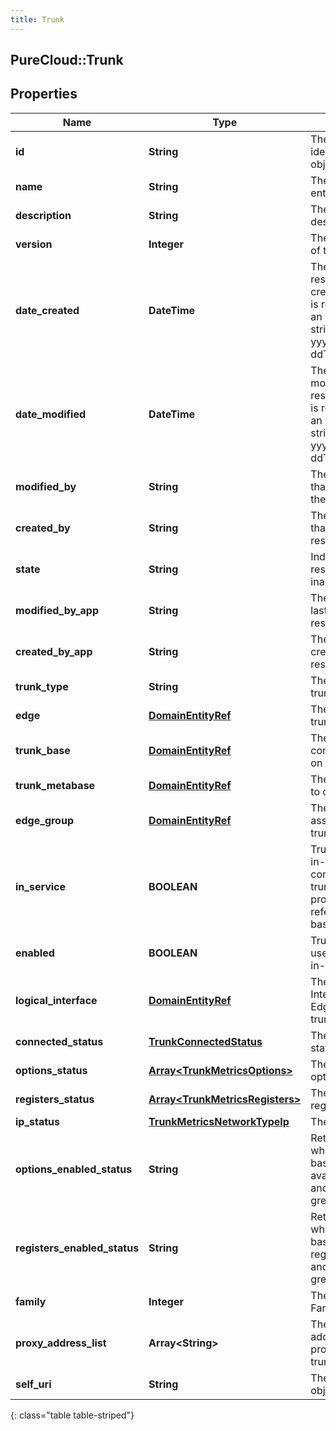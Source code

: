 ```yaml
---
title: Trunk
---
```

## PureCloud::Trunk

## Properties

|Name | Type | Description | Notes|
|------------ | ------------- | ------------- | -------------|
| **id** | **String** | The globally unique identifier for the object. | [optional] |
| **name** | **String** | The name of the entity. | |
| **description** | **String** | The resource&#39;s description. | [optional] |
| **version** | **Integer** | The current version of the resource. | [optional] |
| **date_created** | **DateTime** | The date the resource was created. Date time is represented as an ISO-8601 string. For example: yyyy-MM-ddTHH:mm:ss.SSSZ | [optional] |
| **date_modified** | **DateTime** | The date of the last modification to the resource. Date time is represented as an ISO-8601 string. For example: yyyy-MM-ddTHH:mm:ss.SSSZ | [optional] |
| **modified_by** | **String** | The ID of the user that last modified the resource. | [optional] |
| **created_by** | **String** | The ID of the user that created the resource. | [optional] |
| **state** | **String** | Indicates if the resource is active, inactive, or deleted. | [optional] |
| **modified_by_app** | **String** | The application that last modified the resource. | [optional] |
| **created_by_app** | **String** | The application that created the resource. | [optional] |
| **trunk_type** | **String** | The type of this trunk. | [optional] |
| **edge** | [**DomainEntityRef**](DomainEntityRef.html) | The Edge using this trunk. | [optional] |
| **trunk_base** | [**DomainEntityRef**](DomainEntityRef.html) | The trunk base configuration used on this trunk. | [optional] |
| **trunk_metabase** | [**DomainEntityRef**](DomainEntityRef.html) | The metabase used to create this trunk. | [optional] |
| **edge_group** | [**DomainEntityRef**](DomainEntityRef.html) | The edge group associated with this trunk. | [optional] |
| **in_service** | **BOOLEAN** | True if this trunk is in-service.  This comes from the trunk_enabled property of the referenced trunk base. | [optional] |
| **enabled** | **BOOLEAN** | True if the Edge used by this trunk is in-service | [optional] |
| **logical_interface** | [**DomainEntityRef**](DomainEntityRef.html) | The Logical Interface on the Edge to which the trunk is assigned. | [optional] |
| **connected_status** | [**TrunkConnectedStatus**](TrunkConnectedStatus.html) | The connected status of the trunk | [optional] |
| **options_status** | [**Array&lt;TrunkMetricsOptions&gt;**](TrunkMetricsOptions.html) | The trunk optionsStatus | [optional] |
| **registers_status** | [**Array&lt;TrunkMetricsRegisters&gt;**](TrunkMetricsRegisters.html) | The trunk registersStatus | [optional] |
| **ip_status** | [**TrunkMetricsNetworkTypeIp**](TrunkMetricsNetworkTypeIp.html) | The trunk ipStatus | [optional] |
| **options_enabled_status** | **String** | Returns Enabled when the trunk base supports the availability interval and it has a value greater than 0. | [optional] |
| **registers_enabled_status** | **String** | Returns Enabled when the trunk base supports the registration interval and it has a value greater than 0. | [optional] |
| **family** | **Integer** | The IP Network Family of the trunk | [optional] |
| **proxy_address_list** | **Array&lt;String&gt;** | The list of proxy addresses (ports if provided) for the trunk | [optional] |
| **self_uri** | **String** | The URI for this object | [optional] |
{: class="table table-striped"}


